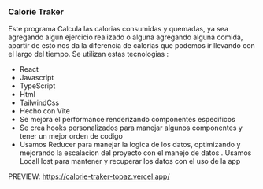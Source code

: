 ### Calorie Traker

Este programa Calcula las calorias consumidas y quemadas, ya sea agregando algun ejercicio realizado o alguna agregando alguna comida, apartir de esto nos da la diferencia de calorias que podemos ir llevando con el largo del tiempo. Se utilizan estas tecnologias :
  - React
  - Javascript
  - TypeScript
  - Html
  - TailwindCss
  - Hecho con Vite
  - Se mejora el performance renderizando componentes especificos
  - Se crea hooks personalizados para manejar algunos componentes y tener un mejor orden de codigo
  - Usamos Reducer para manejar la logica de los datos, optimizando y mejorando la escalacion del proyecto con el manejo de datos
  . Usamos LocalHost para mantener y recuperar los datos con el uso de la app

PREVIEW: https://calorie-traker-topaz.vercel.app/

